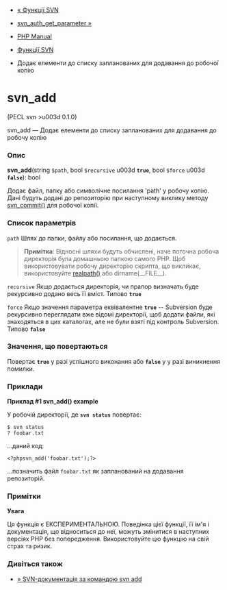 - [« Функції SVN](ref.svn.md)
- [svn_auth_get_parameter »](function.svn-auth-get-parameter.md)

- [PHP Manual](index.md)
- [Функції SVN](ref.svn.md)
- Додає елементи до списку запланованих для додавання до робочої
копію

# svn_add

(PECL svn \>u003d 0.1.0)

svn_add — Додає елементи до списку запланованих для додавання до
робочу копію

### Опис

**svn_add**(string `$path`, bool `$recursive` u003d **`true`**, bool
`$force` u003d **`false`**): bool

Додає файл, папку або символічне посилання 'path' у робочу копію.
Дані будуть додані до репозиторію при наступному виклику методу
[svn_commit()](function.svn-commit.md) для робочої копії.

### Список параметрів

`path`
Шлях до папки, файлу або посилання, що додається.

> **Примітка**: Відносні шляхи будуть обчислені, наче поточна
> робоча директорія була домашньою папкою самого PHP. Щоб
> використовувати робочу директорію скрипта, що викликає, використовуйте
> [realpath()](function.realpath.md) або dirname(\_\_FILE\_\_).

`recursive`
Якщо додається директорія, чи прапор визначать буде рекурсивно
додано весь її вміст. Типово **`true`**

`force`
Якщо значення параметра еквівалентне **`true`** -- Subversion буде
рекурсивно переглядати вже відомі директорії, щоб
додати файли, які знаходяться в цих каталогах, але не були взяті
під контроль Subversion. Типово **`false`**

### Значення, що повертаються

Повертає **`true`** у разі успішного виконання або **`false`** у
у разі виникнення помилки.

### Приклади

**Приклад #1 **svn_add()** example**

У робочій директорії, де **`svn status`** повертає:

``` examplescode
$ svn status
? foobar.txt
````

...даний код:

` <?phpsvn_add('foobar.txt');?> `

...позначить файл `foobar.txt` як запланований на додавання
репозиторій.

### Примітки

**Увага**

Ця функція є ЕКСПЕРИМЕНТАЛЬНОЮ. Поведінка цієї функції, її ім'я
і документація, що відноситься до неї, можуть змінитися в наступних версіях
PHP без попередження. Використовуйте цю функцію на свій страх та ризик.

### Дивіться також

- [» SVN-документація за командою svn
add](http://svnbook.red-bean.com/en/1.2/svn.ref.svn.c.add.md)
